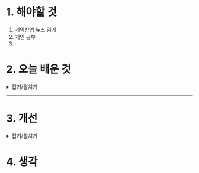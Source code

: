 
# 1. 해야할 것

1. 게임산업 뉴스 읽기 
2. 개인 공부  
3. 



# 2. 오늘 배운 것

<details>
<summary>접기/펼치기</summary>

## 지도를 언리얼 엔진으로
언리얼 데칼
```
    PNG 임포트
    Create Material
    material domain > deferred decal
    blend mode > translucent
    texture sample = opacity
```


</details>

****


# 3. 개선


<details>
<summary>접기/펼치기</summary>


</details>



# 4. 생각


